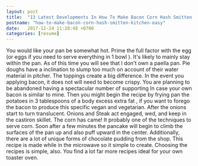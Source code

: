 ```yaml
---
layout: post
title:  "13 Latest Developments In How To Make Bacon Corn Hash Smitten Kitchen Easy"
postname: "how-to-make-bacon-corn-hash-smitten-kitchen-easy"
date:   2017-12-24 11:28:48 +0700
categories: [resume]
---
```

You would like your pan be somewhat hot. Prime the full factor with the egg (or eggs if you need to serve everything in 1 bowl ). It's likely to mainly stay within the pan. As of this time you will see that I don't own a paella pan. Pie doughs have a inclination to slump too much on account of their water material in pitcher. The toppings create a big difference. In the event you applying bacon, it does not will need to become crispy. You are planning to be abandoned having a spectacular number of supporting In case your own bacon is similar to mine. Then you might begin the recipe by frying pan the potatoes in 3 tablespoons of a body excess extra fat , if you want to forego the bacon to produce this specific vegan and vegetarian. After the onions start to turn translucent. Onions and Steak act engaged, wed, and keep in the castiron skillet. The corn has came! It probably one of the techniques to serve corn. Soon after a few minutes the pancake will begin to climb the surfaces of the pan up and also puff upward in the center. Additionally, there are a lot of unique forms of chocolate pudding from the shop. This recipe is made while in the microwave so it simple to create. Choosing the recipes is simple, also. You find a lot far more recipes ideal for your own toaster oven.
